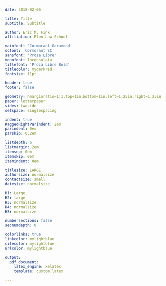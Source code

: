 ```yaml
---
date: 2018-02-06

title: Title
subtitle: Subtitle

author: Eric M. Fink
affiliation: Elon Law School 

mainfont: 'Cormorant Garamond'
scfont: 'Cormorant SC'
sansfont: 'Proza Libre'
monofont: Inconsolata
titlefont: 'Proza Libre Bold'
titlecolor: mydarkred
fontsize: 11pt

header: true
footer: false

geometry: hmarginratio=1:1,top=1in,bottom=1in,left=1.25in,right=1.25in
paper: letterpaper
sides: twoside
setspace: singlespacing

indent: true
RaggedRightParindent: 2em
parindent: 0em
parskip: 0.2em 

listdepth: 6
listmargin: 2em
itemsep: 0em
itemskip: 0em
itemindent: 0em

titlesize: LARGE
authorsize: normalsize 
contactsize: small 
datesize: normalsize 

H1: Large 
H2: large 
H3: normalsize
H4: normalsize
H5: normalsize

numbersections: false 
secnumdepth: 0

colorlinks: true
linkcolor: mylightblue
citecolor: mylightblue
urlcolor: mylightblue

output: 
  pdf_document:
    latex_engine: xelatex
    template: custom.latex
    
---
```

